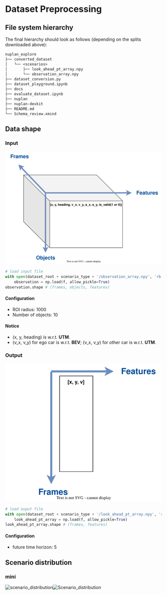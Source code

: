 # Dataset Preprocessing

## File system hierarchy
The final hierarchy should look as follows (depending on the splits downloaded above):

```shell
nuplan_explore
├── converted_dataset
│   └── <scenarios>
│       ├── look_ahead_pt_array.npy
│       └── observation_array.npy
├── dataset_conversion.py
├── dataset_playground.ipynb
├── docs
├── evaluate_dataset.ipynb
├── nuplan
├── nuplan-devkit
├── README.md
└── Schema_review.xmind
```

## Data shape

### Input

![input](./docs/input.svg)

```python
# load input file
with open(dataset_root + scenario_type + '/observation_array.npy', 'rb') as f:
    observation = np.load(f, allow_pickle=True)
observation.shape # (frames, objects, features)
```

#### Configuration

- ROI radius: 1000
- Number of objects: 10

#### Notice

- (x, y, heading) is w.r.t. **UTM**.
- (v_x, v_y) for ego car is w.r.t. **BEV**; (v_x, v_y) for other car is w.r.t. **UTM**.

### Output

![output](./docs/output.svg)

```python
# load ouput file
with open(dataset_root + scenario_type + '/look_ahead_pt_array.npy', 'rb') as f:
    look_ahead_pt_array = np.load(f, allow_pickle=True)
look_ahead_pt_array.shape # (frames, features)
```

#### Configuration

- future time horizon: 5

## Scenario distribution

### mini

![scenario_distribution]()![Scenario_distribution](/home/gac/Downloads/Scenario_distribution.png)

